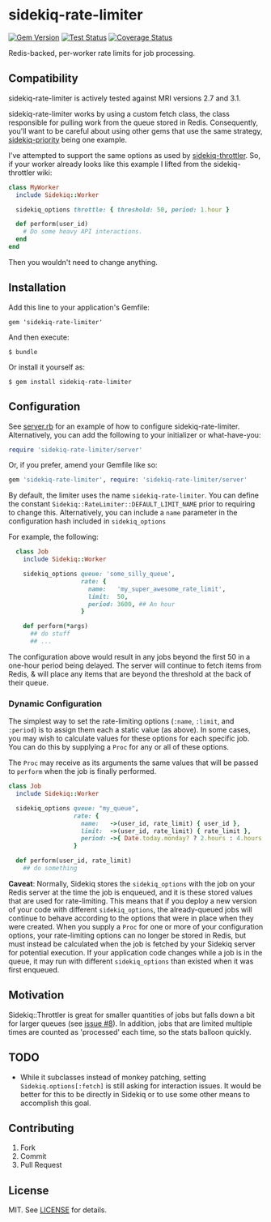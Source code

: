 sidekiq-rate-limiter
====================

[![Gem Version](https://badge.fury.io/rb/sidekiq-rate-limiter.svg)](https://rubygems.org/gems/sidekiq-rate-limiter)
[![Test Status](https://github.com/enova/sidekiq-rate-limiter/actions/workflows/test.yml/badge.svg)](https://github.com/enova/sidekiq-rate-limiter/actions/workflows/test.yml)
[![Coverage Status](https://coveralls.io/repos/github/enova/sidekiq-rate-limiter/badge.svg?branch=master)](https://coveralls.io/github/enova/sidekiq-rate-limiter?branch=master)

Redis-backed, per-worker rate limits for job processing.

## Compatibility

sidekiq-rate-limiter is actively tested against MRI versions 2.7 and 3.1.

sidekiq-rate-limiter works by using a custom fetch class, the class responsible
for pulling work from the queue stored in Redis. Consequently, you'll want to be
careful about using other gems that use the same strategy, [sidekiq-priority](https://github.com/socialpandas/sidekiq-priority)
being one example.

I've attempted to support the same options as used by [sidekiq-throttler](https://github.com/gevans/sidekiq-throttler). So, if
your worker already looks like this example I lifted from the sidekiq-throttler wiki:

```ruby
class MyWorker
  include Sidekiq::Worker

  sidekiq_options throttle: { threshold: 50, period: 1.hour }

  def perform(user_id)
    # Do some heavy API interactions.
  end
end
```

Then you wouldn't need to change anything.

## Installation

Add this line to your application's Gemfile:

    gem 'sidekiq-rate-limiter'

And then execute:

    $ bundle

Or install it yourself as:

    $ gem install sidekiq-rate-limiter

## Configuration

See [server.rb](lib/sidekiq-rate-limiter/server.rb) for an example of how to
configure sidekiq-rate-limiter. Alternatively, you can add the following to your
initializer or what-have-you:

```ruby
require 'sidekiq-rate-limiter/server'
```

Or, if you prefer, amend your Gemfile like so:

```ruby
gem 'sidekiq-rate-limiter', require: 'sidekiq-rate-limiter/server'
```

By default, the limiter uses the name `sidekiq-rate-limiter`. You can define the
constant `Sidekiq::RateLimiter::DEFAULT_LIMIT_NAME` prior to requiring to
change this. Alternatively, you can include a `name` parameter in the configuration
hash included in `sidekiq_options`

For example, the following:

```ruby
  class Job
    include Sidekiq::Worker

    sidekiq_options queue: 'some_silly_queue',
                    rate: {
                      name:   'my_super_awesome_rate_limit',
                      limit:  50,
                      period: 3600, ## An hour
                    }

    def perform(*args)
      ## do stuff
      ## ...
```

The configuration above would result in any jobs beyond the first 50 in a one-hour period being delayed. The server will continue to fetch items from Redis, &
will place any items that are beyond the threshold at the back of their queue.

### Dynamic Configuration

The simplest way to set the rate-limiting options (`:name`, `:limit`, and `:period`) is to assign them each a static value (as above). In some cases, you may wish to calculate values for these options for each specific job. You can do this by supplying a `Proc` for any or all of these options.

The `Proc` may receive as its arguments the same values that will be passed to `perform` when the job is finally performed.

```ruby
class Job
  include Sidekiq::Worker

  sidekiq_options queue: "my_queue",
                  rate: {
                    name:   ->(user_id, rate_limit) { user_id },
                    limit:  ->(user_id, rate_limit) { rate_limit },
                    period: ->{ Date.today.monday? ? 2.hours : 4.hours }, # can ignore arguments
                  }

  def perform(user_id, rate_limit)
    ## do something
```

**Caveat**: Normally, Sidekiq stores the `sidekiq_options` with the job on your Redis server at the time the job is enqueued, and it is these stored values that are used for rate-limiting. This means that if you deploy a new version of your code with different `sidekiq_options`, the already-queued jobs will continue to behave according to the options that were in place when they were created. When you supply a `Proc` for one or more of your configuration options, your rate-limiting options can no longer be stored in Redis, but must instead be calculated when the job is fetched by your Sidekiq server for potential execution. If your application code changes while a job is in the queue, it may run with different `sidekiq_options` than existed when it was first enqueued.

## Motivation

Sidekiq::Throttler is great for smaller quantities of jobs but falls down a bit
for larger queues (see [issue #8](https://github.com/gevans/sidekiq-throttler/issues/8)). In addition, jobs that are
limited multiple times are counted as 'processed' each time, so the stats balloon quickly.

## TODO

* While it subclasses instead of monkey patching, setting `Sidekiq.options[:fetch]`
is still asking for interaction issues. It would be better for this to be directly
in Sidekiq or to use some other means to accomplish this goal.

## Contributing

1. Fork
2. Commit
5. Pull Request

## License

MIT. See [LICENSE](LICENSE.txt) for details.

